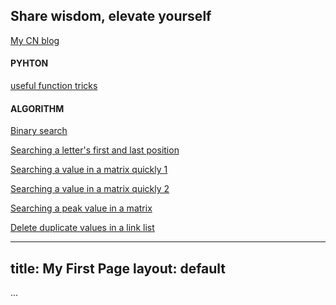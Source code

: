 ## Share wisdom, elevate yourself
[My CN blog](https://blog.csdn.net/ghostyusheng)

#### PYHTON
[useful function tricks](./tricks/py_func_tricks)

#### ALGORITHM
[Binary search](./algorithm/string/binary_search.md)

[Searching a letter's first and last position](./algorithm/string/search_first_last_letter.md)

[Searching a value in a matrix quickly 1](./algorithm/matrix/quick_search_exist.md)

[Searching a value in a matrix quickly 2](./algorithm/matrix/quick_search_exist2.md)

[Searching a peak value in a matrix](./algorithm/matrix/quick_search_peak.md)

[Delete duplicate values in a link list](./algorithm/list/delete_duplicate.md)

---
title: My First Page
layout: default
---

...
